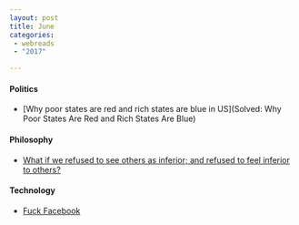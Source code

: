 ```yaml
---
layout: post
title: June
categories: 
 - webreads
 - "2017"

---
```


#### Politics
* [Why poor states are red and rich states are blue in US](Solved: Why Poor States Are Red and Rich States Are Blue)

#### Philosophy
* [What if we refused to see others as inferior; and refused to feel inferior to others?](https://www.reddit.com/r/philosophy/comments/zw95m/what_if_we_refused_to_see_others_as_inferior_and/)

#### Technology
* [Fuck Facebook](https://daringfireball.net/2017/06/fuck_facebook)


